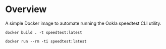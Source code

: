 # Overview

A simple Docker image to automate running the Ookla speedtest CLI utility.

```
docker build . -t speedtest:latest
```

```
docker run --rm -ti speedtest:latest
```